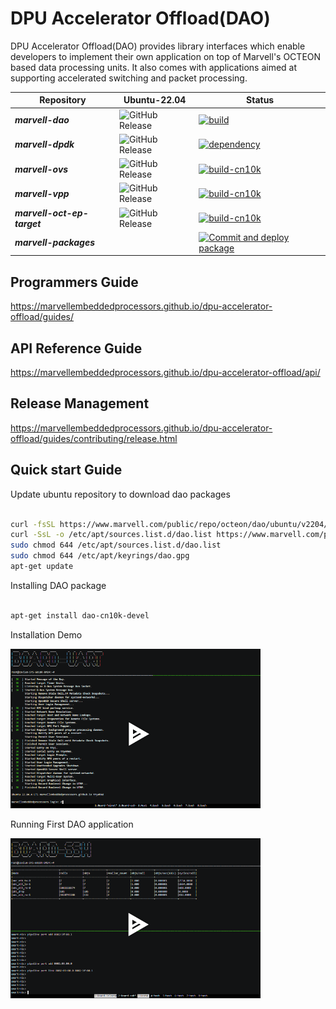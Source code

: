 # DPU Accelerator Offload(DAO)

DPU Accelerator Offload(DAO) provides library interfaces which enable developers
to implement their own application on top of Marvell's OCTEON based data
processing units.
It also comes with applications aimed at supporting accelerated switching and
packet processing.

| Repository             | Ubuntu-22.04                                                                                                                                  | Status                                                                                                                                                                                                                        |
| ---------------------- | --------------------------------------------------------------------------------------------------------------------------------------------- | ----------------------------------------------------------------------------------------------------------------------------------------------------------------------------------------------------------------------------- |
| **_marvell-dao_**      | ![GitHub Release](https://img.shields.io/github/v/release/MarvellEmbeddedProcessors/dpu-accelerator-offload?sort=date&filter=!*-devel) | [![build](https://github.com/MarvellEmbeddedProcessors/dpu-accelerator-offload/actions/workflows/build.yml/badge.svg)](https://github.com/MarvellEmbeddedProcessors/dpu-accelerator-offload/actions/workflows/build.yml)      |
| **_marvell-dpdk_**     | ![GitHub Release](https://img.shields.io/github/v/release/MarvellEmbeddedProcessors/marvell-dpdk?display_name=release)            | [![dependency](https://github.com/MarvellEmbeddedProcessors/marvell-dpdk-test/actions/workflows/build-cn10k.yml/badge.svg)](https://github.com/MarvellEmbeddedProcessors/marvell-dpdk-test/actions/workflows/build-cn10k.yml) |
| **_marvell-ovs_**      | ![GitHub Release](https://img.shields.io/github/v/release/MarvellEmbeddedProcessors/marvell-ovs?sort=semver&display_name=release)             | [![build-cn10k](https://github.com/MarvellEmbeddedProcessors/marvell-ovs/actions/workflows/build-cn10k.yml/badge.svg)](https://github.com/MarvellEmbeddedProcessors/marvell-ovs/actions/workflows/build-cn10k.yml)            |
| **_marvell-vpp_**      | ![GitHub Release](https://img.shields.io/github/v/release/MarvellEmbeddedProcessors/vpp?sort=semver&display_name=release)                     | [![build-cn10k](https://github.com/MarvellEmbeddedProcessors/vpp/actions/workflows/build.yml/badge.svg?branch=stable%2F2402)](https://github.com/MarvellEmbeddedProcessors/vpp/actions/workflows/build.yml)                   |
| **_marvell-oct-ep-target_**      | ![GitHub Release](https://img.shields.io/github/v/release/MarvellEmbeddedProcessors/pcie_ep_octeon_target?sort=semver&display_name=release)                     | [![build-cn10k](https://github.com/MarvellEmbeddedProcessors/pcie_ep_octeon_target/actions/workflows/build-cn10k.yml/badge.svg)](https://github.com/MarvellEmbeddedProcessors/pcie_ep_octeon_target/actions/workflows/build-cn10k.yml)                   |
| **_marvell-packages_** |                                                                                                                                               | [![Commit and deploy package](https://github.com/MarvellEmbeddedProcessors/packages/actions/workflows/push-package.yml/badge.svg)](https://github.com/MarvellEmbeddedProcessors/packages/actions/workflows/push-package.yml)  |

## Programmers Guide

https://marvellembeddedprocessors.github.io/dpu-accelerator-offload/guides/

## API Reference Guide

https://marvellembeddedprocessors.github.io/dpu-accelerator-offload/api/

## Release Management

https://marvellembeddedprocessors.github.io/dpu-accelerator-offload/guides/contributing/release.html

## Quick start Guide

Update ubuntu repository to download dao packages

```sh

curl -fsSL https://www.marvell.com/public/repo/octeon/dao/ubuntu/v2204/dao.gpg | sudo gpg --dearmor -o /etc/apt/keyrings/dao.gpg
curl -SsL -o /etc/apt/sources.list.d/dao.list https://www.marvell.com/public/repo/octeon/dao/ubuntu/v2204/dao.list
sudo chmod 644 /etc/apt/sources.list.d/dao.list
sudo chmod 644 /etc/apt/keyrings/dao.gpg
apt-get update

```

Installing DAO package

```sh

apt-get install dao-cn10k-devel

```

Installation Demo

[<img src="doc/guides/_static/demo/install.png" style="width:400px;"/>](https://marvellembeddedprocessors.github.io/dpu-accelerator-offload/guides/gsg/install.html#installation-demo)

Running First DAO application

[<img src="doc/guides/_static/demo/run.png" style="width:400px;"/>](https://marvellembeddedprocessors.github.io/dpu-accelerator-offload/guides/applications/smart-nic.html#application-running-demo)
